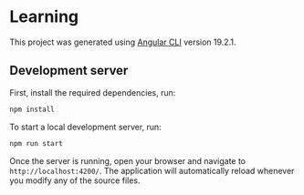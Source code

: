 # Learning

This project was generated using [Angular CLI](https://github.com/angular/angular-cli) version 19.2.1.

## Development server

First, install the required dependencies, run:

```bash
npm install
```

To start a local development server, run:

```bash
npm run start
```

Once the server is running, open your browser and navigate to `http://localhost:4200/`. The application will automatically reload whenever you modify any of the source files.

